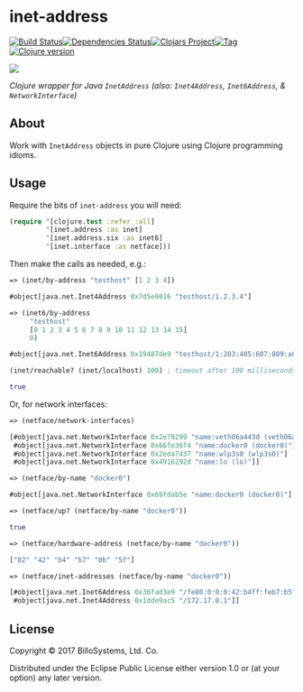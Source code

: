 # inet-address
[![Build Status][travis-badge]][travis][![Dependencies Status][deps-badge]][deps][![Clojars Project][clojars-badge]][clojars][![Tag][tag-badge]][tag][![Clojure version][clojure-v]](project.clj)

[![][logo]][logo-large]

*Clojure wrapper for Java `InetAddress` (also: `Inet4Address`, `Inet6Address`, & `NetworkInterface`)*


## About

Work with `InetAddress` objects in pure Clojure using Clojure programming
idioms.


## Usage

Require the bits of `inet-address` you will need:

```clj
(require '[clojure.test :refer :all]
         '[inet.address :as inet]
         '[inet.address.six :as inet6]
         '[inet.interface :as netface]))
```

Then make the calls as needed, e.g.:

```clj
=> (inet/by-address "testhost" [1 2 3 4])

```
```clj
#object[java.net.Inet4Address 0x7d5e0016 "testhost/1.2.3.4"]
```

```clj
=> (inet6/by-address
     "testhost"
     [0 1 2 3 4 5 6 7 8 9 10 11 12 13 14 15]
     0)
```
```clj
#object[java.net.Inet6Address 0x19487de9 "testhost/1:203:405:607:809:a0b:c0d:e0f%0"]
```
```clj
(inet/reachable? (inet/localhost) 100) ; timeout after 100 milliseconds
```
```clj
true
```
Or, for network interfaces:

```clj
=> (netface/network-interfaces)
```
```clj
[#object[java.net.NetworkInterface 0x2e79299 "name:veth06a443d (veth06a443d)"]
 #object[java.net.NetworkInterface 0x66fe36f4 "name:docker0 (docker0)"]
 #object[java.net.NetworkInterface 0x2eda7437 "name:wlp3s0 (wlp3s0)"]
 #object[java.net.NetworkInterface 0x4916292d "name:lo (lo)"]]
```
```clj
=> (netface/by-name "docker0")
```
```clj
#object[java.net.NetworkInterface 0x69fdab5e "name:docker0 (docker0)"]
```
```clj
=> (netface/up? (netface/by-name "docker0"))
```
```clj
true
```
```clj
=> (netface/hardware-address (netface/by-name "docker0"))
```
```clj
["02" "42" "b4" "b7" "0b" "5f"]
```
```clj
=> (netface/inet-addresses (netface/by-name "docker0"))
```
```clj
[#object[java.net.Inet6Address 0x36fad3e9 "/fe80:0:0:0:42:b4ff:feb7:b5f%docker0"]
 #object[java.net.Inet4Address 0x1dde9ac5 "/172.17.0.1"]]
```


## License

Copyright © 2017 BilloSystems, Ltd. Co.

Distributed under the Eclipse Public License either version 1.0 or (at
your option) any later version.

<!-- Named page links below: /-->

[travis]: https://travis-ci.org/billosys/inet-address
[travis-badge]: https://travis-ci.org/billosys/inet-address.png?branch=master
[deps]: http://jarkeeper.com/billosys/inet-address
[deps-badge]: http://jarkeeper.com/billosys/inet-address/status.svg
[logo]: resources/images/inet-address-x250.png
[logo-large]: resources/images/inet-address.png
[tag-badge]: https://img.shields.io/github/tag/billosys/inet-address.svg
[tag]: https://github.com/billosys/inet-address/tags
[clojure-v]: https://img.shields.io/badge/clojure-1.8.0-blue.svg
[clojars]: https://clojars.org/systems.billo/inet-address
[clojars-badge]: https://img.shields.io/clojars/v/systems.billo/inet-address.svg
